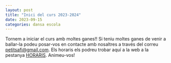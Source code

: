 ```yaml
---
layout: post
title: "Inici del curs 2023-2024"
date: 2023-09-15
categories: dansa escola
---
```


Tornem a iniciar el curs amb moltes ganes!! Si teniu moltes ganes de venir a ballar-la podeu posar-vos en contacte amb nosaltres a través del correu [petitsafi@gmail.com](mailto:petitsafi@gmail.com). Els horaris els podreu trobar aquí a la web a la pestanya [HORARIS](/escola-de-dansa). Animeu-vos!
